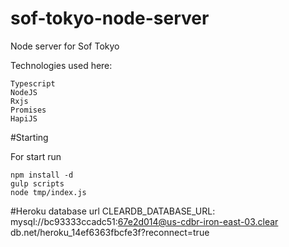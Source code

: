 # sof-tokyo-node-server
Node server for Sof Tokyo

Technologies used here:

	Typescript
	NodeJS
	Rxjs
	Promises
	HapiJS
	
#Starting

For start run

	npm install -d
	gulp scripts
	node tmp/index.js
	

#Heroku database url
CLEARDB_DATABASE_URL: mysql://bc93333ccadc51:67e2d014@us-cdbr-iron-east-03.clear
db.net/heroku_14ef6363fbcfe3f?reconnect=true